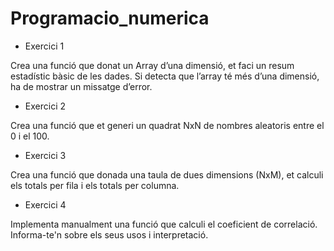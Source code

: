 # Programacio_numerica

- Exercici 1

Crea una funció que donat un Array d’una dimensió, et faci un resum estadístic bàsic de les dades. Si detecta que l’array té més d’una dimensió, ha de mostrar un missatge d’error.


- Exercici 2

Crea una funció que et generi un quadrat NxN de nombres aleatoris entre el 0 i el 100.


- Exercici 3

Crea una funció que donada una taula de dues dimensions (NxM), et calculi els totals per fila i els totals per columna.


- Exercici 4

Implementa manualment una funció que calculi el coeficient de correlació. Informa-te'n sobre els seus usos i interpretació.

